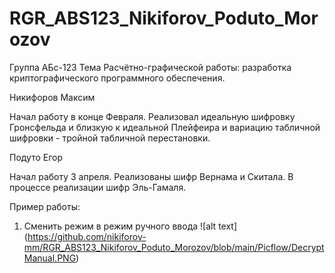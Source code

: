 # RGR_ABS123_Nikiforov_Poduto_Morozov
Группа АБс-123
Тема Расчётно-графической работы: разработка криптографического программного обеспечения.

Никифоров Максим

Начал работу в конце Февраля. Реализовал идеальную шифровку Гронсфельда и близкую к идеальной Плейфеира и вариацию табличной шифровки - тройной табличной перестановки.

Подуто Егор

Начал работу 3 апреля. Реализованы шифр Вернама и Скитала. В процессе реализации шифр Эль-Гамаля.

Пример работы:
1. Сменить режим в режим ручного ввода
![alt text] (https://github.com/nikiforov-mm/RGR_ABS123_Nikiforov_Poduto_Morozov/blob/main/Picflow/DecryptManual.PNG)
